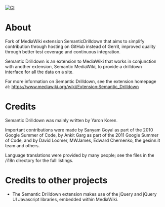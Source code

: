 [![CI](https://github.com/SemanticMediaWiki/SemanticDrilldown/actions/workflows/ci.yml/badge.svg)](https://github.com/SemanticMediaWiki/SemanticDrilldown/actions/workflows/ci.yml)

# About

Fork of MediaWiki extension SemanticDrilldown that aims to simplify contribution through hosting on GitHub instead of Gerrit, improved quality through better test coverage and continuous integration. 

Semantic Drilldown is an extension to MediaWiki that works in conjunction with another extension, Semantic MediaWiki, to provide a drilldown interface for all the data on a site.

For more information on Semantic Drilldown, see the extension homepage at:
https://www.mediawiki.org/wiki/Extension:Semantic_Drilldown

# Credits

Semantic Drilldown was mainly written by Yaron Koren.

Important contributions were made by Sanyam Goyal as part of the 2010 Google Summer of Code, by Ankit Garg as part of the 2011 Google Summer
of Code, and by David Loomer, MWJames, Edward Chernenko, the gesinn.it team and others.

Language translations were provided by many people; see the files in the /i18n directory for the full listings.


# Credits to other projects

* The Semantic Drilldown extension makes use of the jQuery and jQuery UI Javascript libraries, embedded within MediaWiki.
